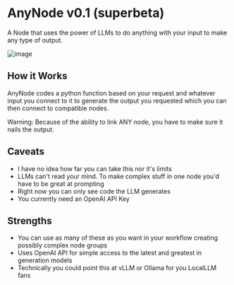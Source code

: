# AnyNode v0.1 (superbeta)

A Node that uses the power of LLMs to do anything with your input to make any type of output.

![image](https://github.com/lks-ai/anynode/assets/163685473/43043c8f-24f6-4693-bc9e-43666cda78b3)

## How it Works

AnyNode codes a python function based on your request and whatever input you connect to it to generate the output you requested which you can then connect to compatible nodes.

Warning: Because of the ability to link ANY node, you have to make sure it nails the output. 

## Caveats
- I have no idea how far you can take this nor it's limits
- LLMs can't read your mind. To make complex stuff in one node you'd have to be great at prompting
- Right now you can only see code the LLM generates
- You currently need an OpenAI API Key

## Strengths
- You can use as many of these as you want in your workflow creating possibly complex node groups
- Uses OpenAI API for simple access to the latest and greatest in generation models
- Technically you could point this at vLLM or Ollama for you LocalLLM fans
